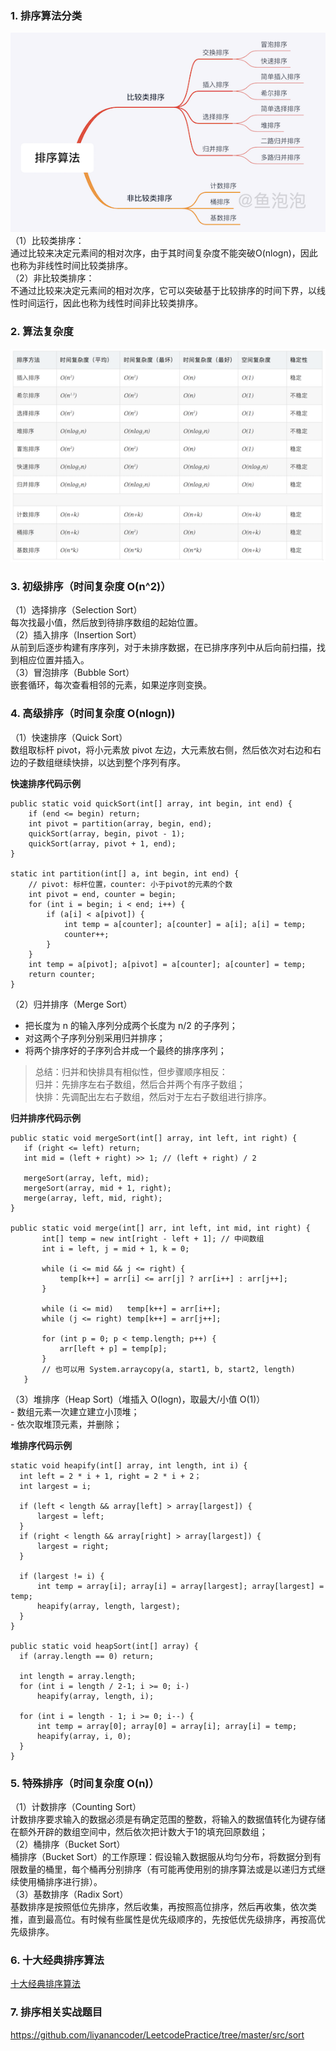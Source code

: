 ### 1. 排序算法分类
![排序分类](https://github.com/liyanancoder/Android-Notes/blob/master/assets/排序分类.png)  
（1）比较类排序：  
通过比较来决定元素间的相对次序，由于其时间复杂度不能突破O(nlogn)，因此也称为非线性时间比较类排序。  
（2）非比较类排序：  
不通过比较来决定元素间的相对次序，它可以突破基于比较排序的时间下界，以线性时间运行，因此也称为线性时间非比较类排序。

### 2. 算法复杂度
![排序算法复杂度](https://github.com/liyanancoder/Android-Notes/blob/master/assets/排序算法复杂度.png)

### 3. 初级排序（时间复杂度 O(n^2)）
（1）选择排序（Selection Sort）  
每次找最小值，然后放到待排序数组的起始位置。  
（2）插入排序（Insertion Sort）   
从前到后逐步构建有序序列，对于未排序数据，在已排序序列中从后向前扫描，找到相应位置并插入。  
（3）冒泡排序（Bubble Sort）  
嵌套循环，每次查看相邻的元素，如果逆序则变换。

### 4. 高级排序（时间复杂度 O(nlogn))  
（1）快速排序（Quick Sort）   
数组取标杆 pivot，将小元素放 pivot 左边，大元素放右侧，然后依次对右边和右边的子数组继续快排，以达到整个序列有序。    

**快速排序代码示例**
```
public static void quickSort(int[] array, int begin, int end) {
    if (end <= begin) return;
    int pivot = partition(array, begin, end);
    quickSort(array, begin, pivot - 1);
    quickSort(array, pivot + 1, end);
}

static int partition(int[] a, int begin, int end) {
    // pivot: 标杆位置，counter: 小于pivot的元素的个数
    int pivot = end, counter = begin;
    for (int i = begin; i < end; i++) {
        if (a[i] < a[pivot]) {
            int temp = a[counter]; a[counter] = a[i]; a[i] = temp;
            counter++;
        }
    }
    int temp = a[pivot]; a[pivot] = a[counter]; a[counter] = temp;
    return counter;
}
```
（2）归并排序（Merge Sort） 
   
   - 把长度为 n 的输入序列分成两个长度为 n/2 的子序列；
   - 对这两个子序列分别采用归并排序；
   - 将两个排序好的子序列合并成一个最终的排序序列；  

 > 总结：归并和快排具有相似性，但步骤顺序相反：  
 归并：先排序左右子数组，然后合并两个有序子数组；  
 快排：先调配出左右子数组，然后对于左右子数组进行排序。 

 **归并排序代码示例**
 ```
 public static void mergeSort(int[] array, int left, int right) {
    if (right <= left) return;
    int mid = (left + right) >> 1; // (left + right) / 2

    mergeSort(array, left, mid);
    mergeSort(array, mid + 1, right);
    merge(array, left, mid, right);
}

public static void merge(int[] arr, int left, int mid, int right) {
        int[] temp = new int[right - left + 1]; // 中间数组
        int i = left, j = mid + 1, k = 0;

        while (i <= mid && j <= right) {
            temp[k++] = arr[i] <= arr[j] ? arr[i++] : arr[j++];
        }

        while (i <= mid)   temp[k++] = arr[i++];
        while (j <= right) temp[k++] = arr[j++];

        for (int p = 0; p < temp.length; p++) {
            arr[left + p] = temp[p];
        }
        // 也可以用 System.arraycopy(a, start1, b, start2, length)
    }
 ```

 （3）堆排序（Heap Sort)（堆插入 O(logn)，取最大/小值 O(1)）  
    - 数组元素一次建立建立小顶堆；  
    - 依次取堆顶元素，并删除；

  **堆排序代码示例**
  ```
  static void heapify(int[] array, int length, int i) {
    int left = 2 * i + 1, right = 2 * i + 2；
    int largest = i;

    if (left < length && array[left] > array[largest]) {
        largest = left;
    }
    if (right < length && array[right] > array[largest]) {
        largest = right;
    }

    if (largest != i) {
        int temp = array[i]; array[i] = array[largest]; array[largest] = temp;
        heapify(array, length, largest);
    }
}

public static void heapSort(int[] array) {
    if (array.length == 0) return;

    int length = array.length;
    for (int i = length / 2-1; i >= 0; i-) 
        heapify(array, length, i);

    for (int i = length - 1; i >= 0; i--) {
        int temp = array[0]; array[0] = array[i]; array[i] = temp;
        heapify(array, i, 0);
    }
}

  ```

  ### 5. 特殊排序（时间复杂度 O(n)）  
  （1）计数排序（Counting Sort）   
  计数排序要求输入的数据必须是有确定范围的整数，将输入的数据值转化为键存储在额外开辟的数组空间中，然后依次把计数大于1的填充回原数组；  
  （2）桶排序（Bucket Sort）  
  桶排序（Bucket Sort）的工作原理：假设输入数据服从均匀分布，将数据分到有限数量的桶里，每个桶再分别排序（有可能再使用别的排序算法或是以递归方式继续使用桶排序进行排）。  
  （3）基数排序（Radix Sort）  
  基数排序是按照低位先排序，然后收集，再按照高位排序，然后再收集，依次类推，直到最高位。有时候有些属性是优先级顺序的，先按低优先级排序，再按高优先级排序。

  ### 6. 十大经典排序算法
  [十大经典排序算法](https://www.cnblogs.com/onepixel/p/7674659.html)
  
  ### 7. 排序相关实战题目
  https://github.com/liyanancoder/LeetcodePractice/tree/master/src/sort
